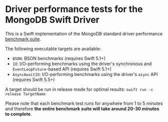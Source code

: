 # Driver performance tests for the MongoDB Swift Driver

This is a Swift implementation of the MongoDB standard driver performance [benchmark suite](https://github.com/mongodb/specifications/blob/master/source/benchmarking/benchmarking.rst).

The following executable targets are available:
* `BSON`: BSON benchmarks (requires Swift 5.1+)
* `IO`: I/O-performing benchmarks using the driver's synchronous and `EventLoopFuture`-based API (requires Swift 5.1+)
* `AsyncAwaitIO`: I/O-performing benchmarks using the driver's `async` API (requires Swift 5.5+)

A target should be run in release mode for optimal results: `swift run -c release TargetName`

Please note that each benchmark test runs for anywhere from 1 to 5 minutes and therefore **the entire benchmark suite will take around 20-30 minutes to complete**.
